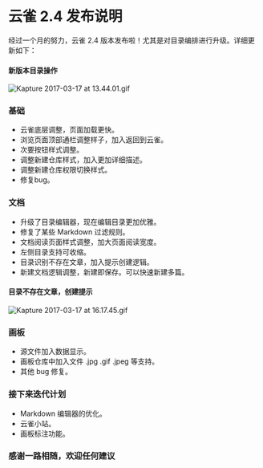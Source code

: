 # 云雀 2.4 发布说明

经过一个月的努力，云雀 2.4 版本发布啦！尤其是对目录编排进行升级。详细更新如下：

#### 新版本目录操作

![Kapture 2017-03-17 at 13.44.01.gif](https://zos.alipayobjects.com/skylark/21643cf7-0d9e-4943-9935-9f5323615a18/attach/3/1891b1d51693b7fa/Kapture2017-03-17at13.44.01.gif)

### 基础

* 云雀底层调整，页面加载更快。
* 浏览页面顶部通栏调整样子，加入返回到云雀。
* 次要按钮样式调整。
* 调整新建仓库样式，加入更加详细描述。
* 调整新建仓库权限切换样式。
* 修复bug。



### 文档

* 升级了目录编辑器，现在编辑目录更加优雅。
* 修复了某些 Markdown 过滤规则。
* 文档阅读页面样式调整，加大页面阅读宽度。
* 左侧目录支持可收缩。
* 目录识别不存在文章，加入提示创建逻辑。
* 新建文档逻辑调整，新建即保存。可以快速新建多篇。



#### 目录不存在文章，创建提示

![Kapture 2017-03-17 at 16.17.45.gif](https://zos.alipayobjects.com/skylark/567f5ab2-9d0b-4c86-bbae-4f0d834cd20a/attach/3/a68dd5dfbad79f07/Kapture2017-03-17at16.17.45.gif)


### 画板

* 源文件加入数据显示。
* 画板仓库中加入文件 .jpg .gif .jpeg 等支持。
* 其他 bug 修复。


### 接下来迭代计划

* Markdown 编辑器的优化。
* 云雀小站。
* 画板标注功能。


### 感谢一路相随，欢迎任何建议
